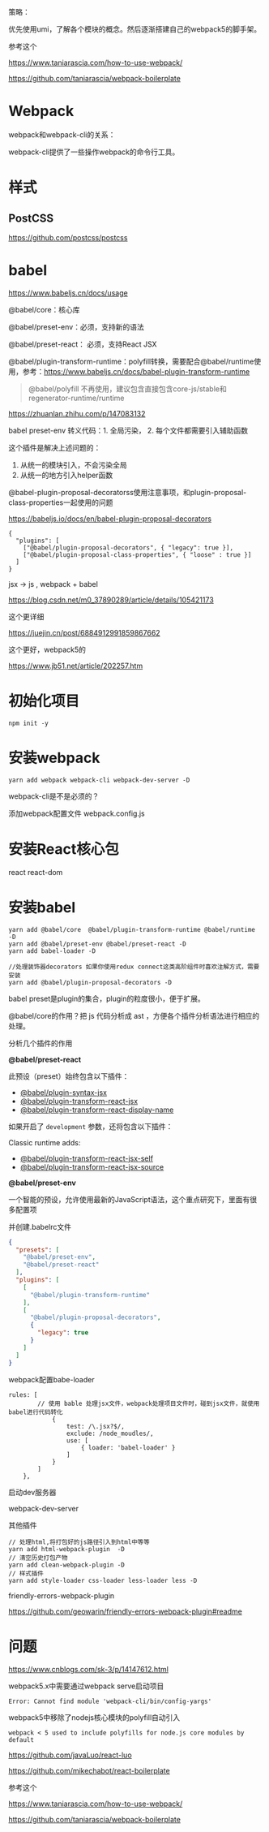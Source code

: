 策略：

优先使用umi，了解各个模块的概念。然后逐渐搭建自己的webpack5的脚手架。

参考这个

https://www.taniarascia.com/how-to-use-webpack/

https://github.com/taniarascia/webpack-boilerplate





# Webpack

webpack和webpack-cli的关系：

webpack-cli提供了一些操作webpack的命令行工具。

# 样式

## PostCSS

https://github.com/postcss/postcss

# babel

https://www.babeljs.cn/docs/usage



@babel/core：核心库

@babel/preset-env：必须，支持新的语法

@babel/preset-react： 必须，支持React JSX

@babel/plugin-transform-runtime：polyfill转换，需要配合@babel/runtime使用，参考：https://www.babeljs.cn/docs/babel-plugin-transform-runtime

> @babel/polyfill 不再使用，建议包含直接包含core-js/stable和regenerator-runtime/runtime

https://zhuanlan.zhihu.com/p/147083132

babel preset-env 转义代码：1. 全局污染， 2. 每个文件都需要引入辅助函数

这个插件是解决上述问题的：

1. 从统一的模块引入，不会污染全局
2. 从统一的地方引入helper函数

@babel-plugin-proposal-decoratorss使用注意事项，和plugin-proposal-class-properties一起使用的问题

https://babeljs.io/docs/en/babel-plugin-proposal-decorators

```
{
  "plugins": [
    ["@babel/plugin-proposal-decorators", { "legacy": true }],
    ["@babel/plugin-proposal-class-properties", { "loose" : true }]
  ]
}
```





jsx -> js , webpack + babel

https://blog.csdn.net/m0_37890289/article/details/105421173



这个更详细

https://juejin.cn/post/6884912991859867662



这个更好，webpack5的

https://www.jb51.net/article/202257.htm



# 初始化项目

```
npm init -y
```

# 安装webpack

```
yarn add webpack webpack-cli webpack-dev-server -D
```

webpack-cli是不是必须的？

添加webpack配置文件 webpack.config.js

# 安装React核心包

react react-dom

# 安装babel

```
yarn add @babel/core  @babel/plugin-transform-runtime @babel/runtime  -D
yarn add @babel/preset-env @babel/preset-react -D
yarn add babel-loader -D

//处理装饰器decorators 如果你使用redux connect这类高阶组件时喜欢注解方式，需要安装
yarn add @babel/plugin-proposal-decorators -D
```

babel preset是plugin的集合，plugin的粒度很小，便于扩展。

@babel/core的作用？把 js 代码分析成 ast ，方便各个插件分析语法进行相应的处理。

分析几个插件的作用

**@babel/preset-react**

此预设（preset）始终包含以下插件：

- [@babel/plugin-syntax-jsx](https://www.babeljs.cn/docs/babel-plugin-syntax-jsx)
- [@babel/plugin-transform-react-jsx](https://www.babeljs.cn/docs/babel-plugin-transform-react-jsx)
- [@babel/plugin-transform-react-display-name](https://www.babeljs.cn/docs/babel-plugin-transform-react-display-name)

如果开启了 `development` 参数，还将包含以下插件：

Classic runtime adds:

- [@babel/plugin-transform-react-jsx-self](https://www.babeljs.cn/docs/babel-plugin-transform-react-jsx-self)
- [@babel/plugin-transform-react-jsx-source](https://www.babeljs.cn/docs/babel-plugin-transform-react-jsx-source)

**@babel/preset-env**

一个智能的预设，允许使用最新的JavaScript语法，这个重点研究下，里面有很多配置项

并创建.babelrc文件

```json
{
  "presets": [
    "@babel/preset-env",
    "@babel/preset-react"
  ],
  "plugins": [
    [
      "@babel/plugin-transform-runtime"
    ],
    [
      "@babel/plugin-proposal-decorators",
      {
        "legacy": true
      }
    ]
  ]
}
```

webpack配置babe-loader

```
rules: [
        // 使用 bable 处理jsx文件，webpack处理项目文件时，碰到jsx文件，就使用babel进行代码转化
            {
                test: /\.jsx?$/,
                exclude: /node_moudles/,
                use: [
                    { loader: 'babel-loader' }
                ]
            }
        ]
    },
```

启动dev服务器

webpack-dev-server

其他插件

```
// 处理html,将打包好的js路径引入到html中等等
yarn add html-webpack-plugin  -D
// 清空历史打包产物
yarn add clean-webpack-plugin -D
// 样式插件
yarn add style-loader css-loader less-loader less -D
```



friendly-errors-webpack-plugin

https://github.com/geowarin/friendly-errors-webpack-plugin#readme

# 问题

https://www.cnblogs.com/sk-3/p/14147612.html

webpack5.x中需要通过webpack serve启动项目

`Error: Cannot find module 'webpack-cli/bin/config-yargs'`



webpack5中移除了nodejs核心模块的polyfill自动引入

`webpack < 5 used to include polyfills for node.js core modules by default`









https://github.com/javaLuo/react-luo

https://github.com/mikechabot/react-boilerplate



参考这个

https://www.taniarascia.com/how-to-use-webpack/

https://github.com/taniarascia/webpack-boilerplate